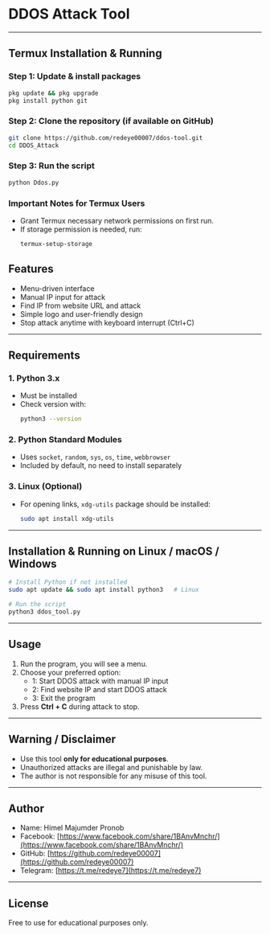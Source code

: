 # DDOS Attack Tool

---

## Termux Installation & Running

### Step 1: Update & install packages

```bash
pkg update && pkg upgrade
pkg install python git
```

### Step 2: Clone the repository (if available on GitHub)

```bash
git clone https://github.com/redeye00007/ddos-tool.git
cd DDOS_Attack
```

### Step 3: Run the script

```bash
python Ddos.py
```

### Important Notes for Termux Users

- Grant Termux necessary network permissions on first run.  
- If storage permission is needed, run:  
  ```bash
  termux-setup-storage
  ```  


## Features

- Menu-driven interface  
- Manual IP input for attack  
- Find IP from website URL and attack  
- Simple logo and user-friendly design  
- Stop attack anytime with keyboard interrupt (Ctrl+C)  

---

## Requirements

### 1. Python 3.x  
- Must be installed  
- Check version with:  
  ```bash
  python3 --version
  ```

### 2. Python Standard Modules  
- Uses `socket`, `random`, `sys`, `os`, `time`, `webbrowser`  
- Included by default, no need to install separately

### 3. Linux (Optional)  
- For opening links, `xdg-utils` package should be installed:  
  ```bash
  sudo apt install xdg-utils
  ```

---

## Installation & Running on Linux / macOS / Windows

```bash
# Install Python if not installed
sudo apt update && sudo apt install python3   # Linux

# Run the script
python3 ddos_tool.py
```

---

## Usage

1. Run the program, you will see a menu.  
2. Choose your preferred option:  
   - 1: Start DDOS attack with manual IP input  
   - 2: Find website IP and start DDOS attack  
   - 3: Exit the program  
3. Press **Ctrl + C** during attack to stop.

---

## Warning / Disclaimer

- Use this tool **only for educational purposes**.  
- Unauthorized attacks are illegal and punishable by law.  
- The author is not responsible for any misuse of this tool.  

---

## Author

- Name: Himel Majumder Pronob  
- Facebook: [https://www.facebook.com/share/1BAnvMnchr/](https://www.facebook.com/share/1BAnvMnchr/)  
- GitHub: [https://github.com/redeye00007](https://github.com/redeye00007)  
- Telegram: [https://t.me/redeye7](https://t.me/redeye7)  

---

## License

Free to use for educational purposes only.

